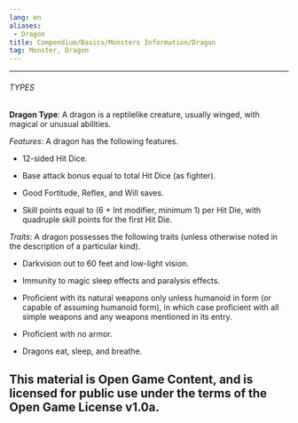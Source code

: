 ```yaml
---
lang: en
aliases:
 - Dragon
title: Compendium/Basics/Monsters Information/Dragon
tag: Monster, Dragon
---
```


---

###### TYPES

**Dragon Type**: A dragon is a reptilelike creature, usually winged, with magical or unusual abilities.

_Features_: A dragon has the following features.

- 12-sided Hit Dice.
    
- Base attack bonus equal to total Hit Dice (as fighter).
    
- Good Fortitude, Reflex, and Will saves.
    
- Skill points equal to (6 + Int modifier, minimum 1) per Hit Die, with quadruple skill points for the first Hit Die.
    

_Traits_: A dragon possesses the following traits (unless otherwise noted in the description of a particular kind).

- Darkvision out to 60 feet and low-light vision.
    
- Immunity to magic sleep effects and paralysis effects.
    
- Proficient with its natural weapons only unless humanoid in form (or capable of assuming humanoid form), in which case proficient with all simple weapons and any weapons mentioned in its entry.
    
- Proficient with no armor.
    
- Dragons eat, sleep, and breathe.
    
This material is Open Game Content, and is licensed for public use under the terms of the Open Game License v1.0a.
---
  